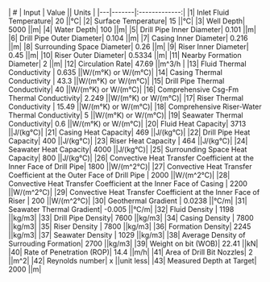 | # | Input   |    Value    ||    Units      | 
|---|-------|:-------------:|
|1| Inlet Fluid Temperature|  20  ||°C|
|2| Surface Temperature|  15  ||°C|
|3| Well Depth|  5000  ||m|
|4| Water Depth|  100  ||m|
|5| Drill Pipe Inner Diameter|  0.101  ||m|
|6| Drill Pipe Outer Diameter|  0.104  ||m|
|7| Casing Inner Diameter|  0.216  ||m|
|8| Surrounding Space Diameter|  0.26  ||m|
|9| Riser Inner Diameter|  0.45  ||m|
|10| Riser Outer Diameter|  0.5334  ||m|
|11| Nearby Formation Diameter|  2  ||m|
|12| Circulation Rate| 47.69  ||m^3/h |
|13| Fluid Thermal Conductivity |   0.635  ||W/(m°K) or W/(m°C)|
|14| Casing Thermal Conductivity |  43.3  ||W/(m°K) or W/(m°C)|
|15| Drill Pipe Thermal Conductivity|  40  ||W/(m°K) or W/(m°C)|
|16| Comprehensive Csg-Fm Thermal Conductivity|  2.249  ||W/(m°K) or W/(m°C)|
|17| Riser Thermal Conductivity |  15.49  ||W/(m°K) or W/(m°C)|
|18| Comprehensive Riser-Water Thermal Conductivity|  5  ||W/(m°K) or W/(m°C)|
|19| Seawater Thermal Conductivity|  0.6  ||W/(m°K) or W/(m°C)|
|20| Fluid Heat Capacity|  3713  ||J/(kg°C)|
|21| Casing Heat Capacity|  469  ||J/(kg°C)|
|22| Drill Pipe Heat Capacity|  400  ||J/(kg°C)| 
|23| Riser Heat Capacity |  464  ||J/(kg°C)|
|24| Seawater Heat Capacity|  4000  ||J/(kg°C)| 
|25| Surrounding Space Heat Capacity|  800  ||J/(kg°C)| 
|26| Convective Heat Transfer Coefficient at the Inner Face of Drill Pipe|  1800  ||W/(m^2°C)| 
|27| Convective Heat Transfer Coefficient at the Outer Face of Drill Pipe |  2000  ||W/(m^2°C)| 
|28| Convective Heat Transfer Coefficient at the Inner Face of Casing |  2200  ||W/(m^2°C)| 
|29| Convective Heat Transfer Coefficient at the Inner Face of Riser |  200  ||W/(m^2°C)| 
|30| Geothermal Gradient |  0.0238  ||°C/m|
|31| Seawater Thermal Gradient|  -0.005  ||°C/m| 
|32| Fluid Density |  1198  ||kg/m3|
|33| Drill Pipe Density|  7600  ||kg/m3| 
|34| Casing Density |  7800  ||kg/m3|
|35| Riser Density |  7800  ||kg/m3|
|36| Formation Density|  2245  ||kg/m3| 
|37| Seawater Density |  1029  ||kg/m3|
|38| Average Density of Surrouding Formation|  2700  ||kg/m3|
|39| Weight on bit (WOB)|  22.41  ||kN|
|40| Rate of Penetration (ROP)|  14.4  ||m/h|
|41| Area of Drill Bit Nozzles|  2  ||m^2|
|42| Reynolds number|  x  ||unit less|
|43| Measured Depth at Target|  2000  ||m|
